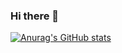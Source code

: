 ### Hi there 👋

[![Anurag's GitHub stats](https://github-readme-stats.vercel.app/api?username=TheRealParkJooHyung)](https://github.com/anuraghazra/github-readme-stats)
